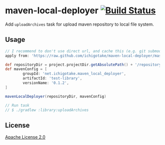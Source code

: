 maven-local-deployer [![Build Status](https://travis-ci.org/ichigotake/maven-local-deployer.png?branch=master)](https://travis-ci.org/ichigotake/maven-local-deployer)
==========

Add `uploadArchives` task for upload maven repository to local file system.

Usage
----------

``` groovy
// I recommend to don't use direct url, and cache this (e.g. git submodule).
apply from: 'https://raw.github.com/ichigotake/maven-local-deployer/master/build.gradle'

def repositoryDir = project.projectDir.getAbsolutePath() + '/repository';
def mavenConfig = [
        groupId: 'net.ichigotake.maven_local_deployer',
        artifactId: 'test-library',
        versionName: '0.1.2',
]

mavenLocalDeployer(repositoryDir, mavenConfig)

// Run task
// $ ./gradlew :library:uploadArchives

```

License
----------

[Apache License 2.0](http://www.apache.org/licenses/LICENSE-2.0)
